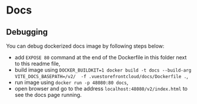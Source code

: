 # Docs

## Debugging

You can debug dockerized docs image by following steps below:
- add `EXPOSE 80` command at the end of the Dockerfile in this folder next to this readme file, 
- build image using `DOCKER_BUILDKIT=1 docker build -t docs --build-arg VITE_DOCS_BASEPATH=/v2/  -f .vuestorefrontcloud/docs/Dockerfile .`, 
- run image using `docker run -p 48080:80 docs`, 
- open browser and go to the address `localhost:48080/v2/index.html` to see the docs page running.
